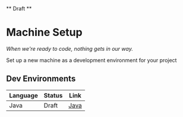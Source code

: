 ** Draft **

# Machine Setup
_When we're ready to code, nothing gets in our way._

Set up a new machine as a development environment for your project

## Dev Environments

| Language | Status | Link |
| -------- | ------ | ---- |
| Java     | Draft  | [Java](/blob/master/java-intellij) |
